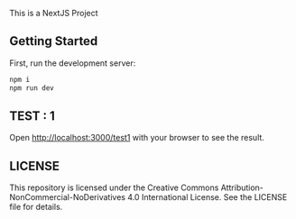 This is a NextJS Project

## Getting Started

First, run the development server:

```bash
npm i
npm run dev
```

## TEST : 1

Open [http://localhost:3000/test1](http://localhost:3000/test2) with your browser to see the result.

## LICENSE

This repository is licensed under the Creative Commons Attribution-NonCommercial-NoDerivatives 4.0 International License. See the LICENSE file for details.

